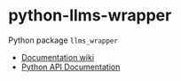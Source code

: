 # python-llms-wrapper

Python package `llms_wrapper`

* [Documentation wiki](https://github.com/OFAI/python-llms-wrapper/wiki)
* [Python API Documentation](https://ofai.github.io/python-llms-wrapper/llms_wrapper/)
